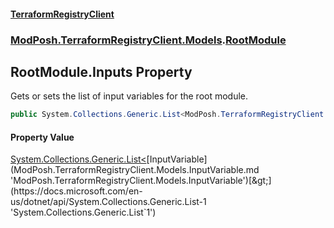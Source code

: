 #### [TerraformRegistryClient](index.md 'index')
### [ModPosh.TerraformRegistryClient.Models](ModPosh.TerraformRegistryClient.Models.md 'ModPosh.TerraformRegistryClient.Models').[RootModule](ModPosh.TerraformRegistryClient.Models.RootModule.md 'ModPosh.TerraformRegistryClient.Models.RootModule')

## RootModule.Inputs Property

Gets or sets the list of input variables for the root module.

```csharp
public System.Collections.Generic.List<ModPosh.TerraformRegistryClient.Models.InputVariable> Inputs { get; set; }
```

#### Property Value
[System.Collections.Generic.List&lt;](https://docs.microsoft.com/en-us/dotnet/api/System.Collections.Generic.List-1 'System.Collections.Generic.List`1')[InputVariable](ModPosh.TerraformRegistryClient.Models.InputVariable.md 'ModPosh.TerraformRegistryClient.Models.InputVariable')[&gt;](https://docs.microsoft.com/en-us/dotnet/api/System.Collections.Generic.List-1 'System.Collections.Generic.List`1')